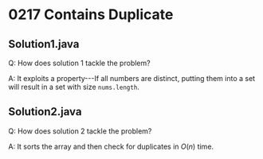 # 0217 Contains Duplicate

## Solution1.java

Q: How does solution 1 tackle the problem?

A: It exploits a property---If all numbers are distinct, putting them into a set will result in a set with size `nums.length`.

## Solution2.java

Q: How does solution 2 tackle the problem?

A: It sorts the array and then check for duplicates in $O(n)$ time.
